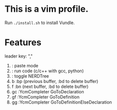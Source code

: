 # This is a vim profile.

Run `./install.sh` to install Vundle.

# Features

leader key: ","

1. <F2>: paste mode
2. <F5>: run code (c/c++ with gcc, python)
3. <C-n>: toggle NERDTree
4. <Leader>b :bp<CR> (previous buffer, :bd to delete buffer)
5. <Leader>f :bn<CR> (next buffer, :bd to delete buffer)
6. <Leader>gc :YcmCompleter GoToDeclaration
7. <Leader>gf :YcmCompleter GoToDefinition
8. <Leader>gg :YcmCompleter GoToDefinitionElseDeclaration
